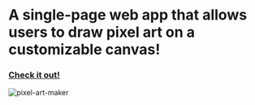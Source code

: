 # A single-page web app that allows users to draw pixel art on a customizable canvas!

### <a href="https://suciucalin.github.io/pixel-art-maker/" target="_blank" title="Pixel Art Project">Check it out!</a>
![pixel-art-maker](https://user-images.githubusercontent.com/27139870/30536631-40c2ba0c-9c6f-11e7-8afa-7649a07d2aa9.PNG)
